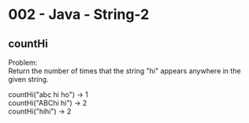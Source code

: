 002 - Java - String-2
====================


countHi
----------


Problem:  
Return the number of times that the string "hi" appears anywhere in the given string. 
>
countHi("abc hi ho") → 1  
countHi("ABChi hi") → 2  
countHi("hihi") → 2  